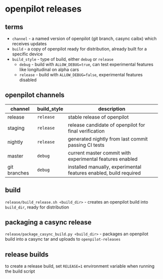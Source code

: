 # openpilot releases


## terms

- `channel` - a named version of openpilot (git branch, casync caibx) which receives updates
- `build` - a copy of openpilot ready for distribution, already built for a specific device
- `build_style` - type of build, either `debug` or `release`
  - `debug` - build with `ALLOW_DEBUG=true`, can test experimental features like longitudinal on alpha cars
  - `release` - build with `ALLOW_DEBUG=false`, experimental features disabled


## openpilot channels

| channel      | build_style | description                                                       |
| -----------  | ----------- | ----------                                                        |
| release      | `release`   | stable release of openpilot                                       |
| staging      | `release`   | release candidate of openpilot for final verification             |
| nightly      | `release`   | generated nightly from last commit passing CI tests               |
| master       | `debug`     | current master commit with experimental features enabled          |
| git branches | `debug`     | installed manually, experimental features enabled, build required |


## build

`release/build_release.sh <build_dir>` - creates an openpilot build into `build_dir`, ready for distribution

## packaging a casync release

`release/package_casync_build.py <build_dir>` - packages an openpilot build into a casync tar and uploads to `openpilot-releases`

## release builds

to create a release build, set `RELEASE=1` environment variable when running the build script
